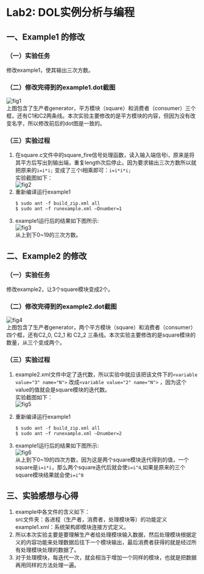 # Lab2: DOL实例分析与编程
## 一、Example1 的修改
### （一）实验任务
修改example1，使其输出三次方数。
### （二）修改完得到的example1.dot截图
![fig1](https://github.com/liaoyaoya/ES2016_14353173/blob/master/img/example1_dot.png)  
上图包含了生产者generator，平方模块（square）和消费者（consumer）三个框，还有C1和C2两条线。本次实验主要修改的是平方模块的内容，但因为没有改变名字，所以修改前后的dot图是一致的。
### （三）实验过程
1. 在square.c文件中的square_fire信号处理函数，读入输入端信号i，原来是将其平方后写出到输出端，重复length次后停止。因为要求输出三次方数所以就把原来的`i=i*i;` 变成了三个i相乘即可：`i=i*i*i;`  
    实验截图如下：  
     ![fig2](https://github.com/liaoyaoya/ES2016_14353173/blob/master/img/example1_square.png)
2. 重新编译运行example1
    ```    
	$ sudo ant -f build_zip.xml all
    $ sudo ant –f runexample.xml –Dnumber=1
    ```
3. example1运行后的结果如下图所示:  
   ![fig3](https://github.com/liaoyaoya/ES2016_14353173/blob/master/img/example1.png)  
	从上到下0~19的三次方数。 
## 二、Example2 的修改
### （一）实验任务
修改example2，让3个square模块变成2个。
### （二）修改完得到的example2.dot截图
![fig4](https://github.com/liaoyaoya/ES2016_14353173/blob/master/img/example2_dot.png)  
上图包含了生产者generator，两个平方模块（square）和消费者（consumer）四个框，还有C2_0, C2_1 和 C2_2 三条线。本次实验主要修改的是square模块的数量，从三个变成两个。
### （三）实验过程
1. example2.xml文件中定了迭代数，所以实验中就应该把该文件下的`<variable value="3" name="N">` 改成`<variable value="2" name="N">` ，因为这个value的值就会是square模块的迭代数。  
 实验截图如下：  
 ![fig5](https://github.com/liaoyaoya/ES2016_14353173/blob/master/img/example2_xml.png)

2. 重新编译运行example1
    ```    
	$ sudo ant -f build_zip.xml all
    $ sudo ant –f runexample.xml –Dnumber=2
    ```
3. example1运行后的结果如下图所示:    
   ![fig6](https://github.com/liaoyaoya/ES2016_14353173/blob/master/img/example2.png)  
   从上到下0~19的四次方数，因为这是两个square模块迭代得到的值，一个square是`i=i*i`，那么两个square迭代后就会使`i=i^4`,如果是原来的三个square模块结果就会使`i=i^8`
## 三、实验感想与心得
1. example中各文件的含义如下：  
    src文件夹：各进程（生产者，消费者，处理模块等）的功能定义  
    example1.xml：系统架构即模块连接方式定义。
2. 所以本次实验主要是要理解生产者给处理模块输入数据，然后处理模块根据定义的内容功能来处理数据后往下一个模块输出，最后消费者获得的就是经过所有处理模块处理的数据了。
3. 对于处理模块，每迭代一次，就会相当于增加一个同样的模块，也就是把数据再用同样的方法处理一遍。
